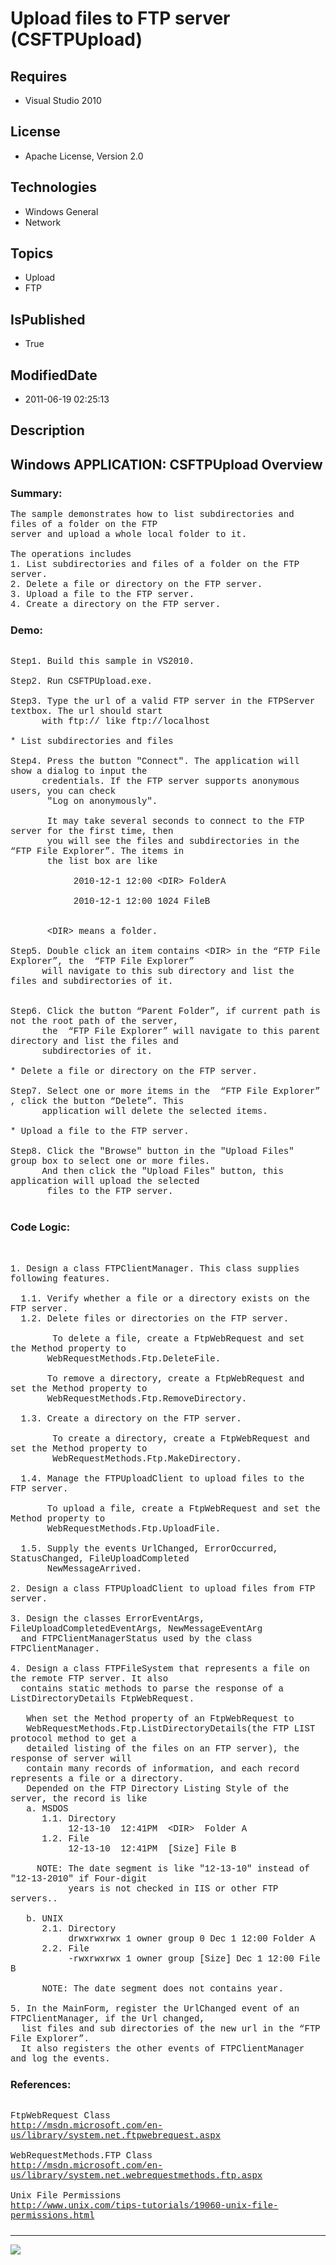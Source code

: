 # Upload files to FTP server (CSFTPUpload)
## Requires
* Visual Studio 2010
## License
* Apache License, Version 2.0
## Technologies
* Windows General
* Network
## Topics
* Upload
* FTP
## IsPublished
* True
## ModifiedDate
* 2011-06-19 02:25:13
## Description

<p style="font-family:Courier New"></p>
<h2>Windows APPLICATION: CSFTPUpload Overview </h2>
<p style="font-family:Courier New"></p>
<h3>Summary:</h3>
<p style="font-family:Courier New">The sample demonstrates how to list subdirectories and files of a folder on the FTP
<br>
server and upload a whole local folder to it.<br>
<br>
The operations includes<br>
1. List subdirectories and files of a folder on the FTP server.<br>
2. Delete a file or directory on the FTP server. <br>
3. Upload a file to the FTP server. <br>
4. Create a directory on the FTP server. <br>
</p>
<h3>Demo:</h3>
<p style="font-family:Courier New"><br>
Step1. Build this sample in VS2010.<br>
<br>
Step2. Run CSFTPUpload.exe.<br>
<br>
Step3. Type the url of a valid FTP server in the FTPServer textbox. The url should start<br>
&nbsp; &nbsp; &nbsp; with ftp:// like ftp://localhost <br>
<br>
* List subdirectories and files<br>
<br>
Step4. Press the button &quot;Connect&quot;. The application will show a dialog to input the
<br>
&nbsp; &nbsp; &nbsp; credentials. If the FTP server supports anonymous users, you can check
<br>
&nbsp;&nbsp;&nbsp;&nbsp; &nbsp; &quot;Log on anonymously&quot;.<br>
<br>
&nbsp;&nbsp;&nbsp;&nbsp; &nbsp; It may take several seconds to connect to the FTP server for the first time, then
<br>
&nbsp;&nbsp;&nbsp;&nbsp; &nbsp; you will see the files and subdirectories in the “FTP File Explorer”. The items in<br>
&nbsp;&nbsp;&nbsp;&nbsp; &nbsp; the list box are like <br>
<br>
&nbsp;&nbsp;&nbsp;&nbsp;&nbsp;&nbsp;&nbsp;&nbsp;&nbsp;&nbsp;&nbsp;&nbsp;2010-12-1 12:00 &lt;DIR&gt; FolderA<br>
<br>
&nbsp;&nbsp;&nbsp;&nbsp;&nbsp;&nbsp;&nbsp;&nbsp;&nbsp;&nbsp;&nbsp;&nbsp;2010-12-1 12:00 1024 FileB<br>
<br>
<br>
&nbsp;&nbsp;&nbsp;&nbsp; &nbsp; &lt;DIR&gt; means a folder.<br>
<br>
Step5. Double click an item contains &lt;DIR&gt; in the “FTP File Explorer”, the &nbsp;“FTP File Explorer”<br>
&nbsp; &nbsp; &nbsp; will navigate to this sub directory and list the files and subdirectories of it.<br>
<br>
<br>
Step6. Click the button “Parent Folder”, if current path is not the root path of the server,
<br>
&nbsp; &nbsp; &nbsp; the &nbsp;“FTP File Explorer” will navigate to this parent directory and list the files and<br>
&nbsp; &nbsp; &nbsp; subdirectories of it.<br>
<br>
* Delete a file or directory on the FTP server. <br>
<br>
Step7. Select one or more items in the &nbsp;“FTP File Explorer” , click the button “Delete”. This
<br>
&nbsp; &nbsp; &nbsp; application will delete the selected items.<br>
<br>
* Upload a file to the FTP server. &nbsp; <br>
<br>
Step8. Click the &quot;Browse&quot; button in the &quot;Upload Files&quot; group box to select one or more files.
<br>
&nbsp; &nbsp; &nbsp; And then click the &quot;Upload Files&quot; button, this application will upload the selected
<br>
&nbsp;&nbsp;&nbsp;&nbsp; &nbsp; files to the FTP server.<br>
<br>
</p>
<h3>Code Logic:</h3>
<p style="font-family:Courier New"><br>
<br>
1. Design a class FTPClientManager. This class supplies following features.<br>
<br>
&nbsp; 1.1. Verify whether a file or a directory exists on the FTP server.<br>
&nbsp; 1.2. Delete files or directories on the FTP server.<br>
<br>
&nbsp;&nbsp;&nbsp;&nbsp;&nbsp;&nbsp;&nbsp;&nbsp;To delete a file, create a FtpWebRequest and set the Method property to
<br>
&nbsp; &nbsp; &nbsp; &nbsp;WebRequestMethods.Ftp.DeleteFile. <br>
<br>
&nbsp; &nbsp; &nbsp; &nbsp;To remove a directory, create a FtpWebRequest and set the Method property to
<br>
&nbsp; &nbsp; &nbsp; &nbsp;WebRequestMethods.Ftp.RemoveDirectory. <br>
<br>
&nbsp; 1.3. Create a directory on the FTP server.<br>
<br>
&nbsp;&nbsp;&nbsp;&nbsp;&nbsp;&nbsp;&nbsp;&nbsp;To create a directory, create a FtpWebRequest and set the Method property to
<br>
&nbsp;&nbsp;&nbsp;&nbsp;&nbsp;&nbsp;&nbsp;&nbsp;WebRequestMethods.Ftp.MakeDirectory.
<br>
<br>
&nbsp; 1.4. Manage the FTPUploadClient to upload files to the FTP server. <br>
<br>
&nbsp; &nbsp; &nbsp; &nbsp;To upload a file, create a FtpWebRequest and set the Method property to
<br>
&nbsp; &nbsp; &nbsp; &nbsp;WebRequestMethods.Ftp.UploadFile. <br>
<br>
&nbsp; 1.5. Supply the events UrlChanged, ErrorOccurred, StatusChanged, FileUploadCompleted<br>
&nbsp; &nbsp; &nbsp; &nbsp;NewMessageArrived.<br>
<br>
2. Design a class FTPUploadClient to upload files from FTP server.<br>
<br>
3. Design the classes ErrorEventArgs, FileUploadCompletedEventArgs, NewMessageEventArg<br>
&nbsp; and FTPClientManagerStatus used by the class FTPClientManager.<br>
<br>
4. Design a class FTPFileSystem that represents a file on the remote FTP server. It also<br>
&nbsp; contains static methods to parse the response of a ListDirectoryDetails FtpWebRequest.<br>
<br>
&nbsp; &nbsp;When set the Method property of an FtpWebRequest to <br>
&nbsp; &nbsp;WebRequestMethods.Ftp.ListDirectoryDetails(the FTP LIST protocol method to get a
<br>
&nbsp; &nbsp;detailed listing of the files on an FTP server), the response of server will
<br>
&nbsp; &nbsp;contain many records of information, and each record represents a file or a directory.
<br>
&nbsp; &nbsp;Depended on the FTP Directory Listing Style of the server, the record is like
<br>
&nbsp; &nbsp;a. MSDOS<br>
&nbsp; &nbsp; &nbsp; 1.1. Directory<br>
&nbsp; &nbsp; &nbsp; &nbsp; &nbsp; &nbsp;12-13-10 &nbsp;12:41PM &nbsp;&lt;DIR&gt; &nbsp;Folder A<br>
&nbsp; &nbsp; &nbsp; 1.2. File<br>
&nbsp; &nbsp; &nbsp; &nbsp; &nbsp; &nbsp;12-13-10 &nbsp;12:41PM &nbsp;[Size] File B &nbsp;<br>
&nbsp; &nbsp; &nbsp; &nbsp; &nbsp; &nbsp;<br>
&nbsp; &nbsp; &nbsp;NOTE: The date segment is like &quot;12-13-10&quot; instead of &quot;12-13-2010&quot; if Four-digit<br>
&nbsp; &nbsp; &nbsp; &nbsp; &nbsp; &nbsp;years is not checked in IIS or other FTP servers..<br>
&nbsp; &nbsp; &nbsp; &nbsp; &nbsp; <br>
&nbsp; &nbsp;b. UNIX<br>
&nbsp; &nbsp; &nbsp; 2.1. Directory<br>
&nbsp; &nbsp; &nbsp; &nbsp; &nbsp; &nbsp;drwxrwxrwx 1 owner group 0 Dec 1 12:00 Folder A<br>
&nbsp; &nbsp; &nbsp; 2.2. File<br>
&nbsp; &nbsp; &nbsp; &nbsp; &nbsp; &nbsp;-rwxrwxrwx 1 owner group [Size] Dec 1 12:00 File B<br>
&nbsp; &nbsp; <br>
&nbsp; &nbsp; &nbsp; NOTE: The date segment does not contains year.<br>
&nbsp;&nbsp;&nbsp;&nbsp; &nbsp; <br>
5. In the MainForm, register the UrlChanged event of an FTPClientManager, if the Url changed,
<br>
&nbsp; list files and sub directories of the new url in the “FTP File Explorer”. <br>
&nbsp; It also registers the other events of FTPClientManager and log the events.
<br>
</p>
<h3>References:</h3>
<p style="font-family:Courier New"><br>
FtpWebRequest Class<br>
<a target="_blank" href="http://msdn.microsoft.com/en-us/library/system.net.ftpwebrequest.aspx">http://msdn.microsoft.com/en-us/library/system.net.ftpwebrequest.aspx</a><br>
<br>
WebRequestMethods.FTP Class<br>
<a target="_blank" href="http://msdn.microsoft.com/en-us/library/system.net.webrequestmethods.ftp.aspx">http://msdn.microsoft.com/en-us/library/system.net.webrequestmethods.ftp.aspx</a><br>
<br>
Unix File Permissions<br>
<a target="_blank" href="http://www.unix.com/tips-tutorials/19060-unix-file-permissions.html">http://www.unix.com/tips-tutorials/19060-unix-file-permissions.html</a><br>
</p>
<h3></h3>
<p style="font-family:Courier New"></p>
<hr>
<div><a href="http://go.microsoft.com/?linkid=9759640" style="margin-top:3px"><img src="http://bit.ly/onecodelogo">
</a></div>
